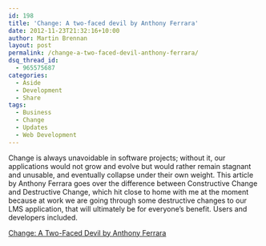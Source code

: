 ```yaml
---
id: 198
title: 'Change: A two-faced devil by Anthony Ferrara'
date: 2012-11-23T21:32:16+10:00
author: Martin Brennan
layout: post
permalink: /change-a-two-faced-devil-anthony-ferrara/
dsq_thread_id:
  - 965575687
categories:
  - Aside
  - Development
  - Share
tags:
  - Business
  - Change
  - Updates
  - Web Development
---
```

Change is always unavoidable in software projects; without it, our applications would not grow and evolve but would rather remain stagnant and unusable, and eventually collapse under their own weight. This article by Anthony Ferrara goes over the difference between Constructive Change and Destructive Change, which hit close to home with me at the moment because at work we are going through some destructive changes to our LMS application, that will ultimately be for everyone’s benefit. Users and developers included.

[Change: A Two-Faced Devil by Anthony Ferrara](http://blog.ircmaxell.com/2012/11/change-two-faced-devil.html)